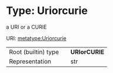 
# Type: Uriorcurie


a URI or a CURIE

URI: [metatype:Uriorcurie](https://w3id.org/biolink/biolinkml/meta/types/Uriorcurie)

|  |  |  |
| --- | --- | --- |
| Root (builtin) type | | **URIorCURIE** |
| Representation | | str |
